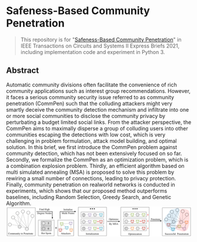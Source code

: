 # Safeness-Based Community Penetration
> This repository is for "[Safeness-Based Community Penetration](https://ieeexplore.ieee.org/abstract/document/9367294)" in IEEE Transactions on Circuits and Systems II Express Briefs 2021, including implementation code and experiment in Python 3.
## Abstract
Automatic community divisions often facilitate the convenience of rich community applications such as interest group recommendations. However, it faces a serious community security issue referred to as community penetration (CommPen) such that the colluding attackers might very smartly deceive the community detection mechanism and infiltrate into one or more social communities to disclose the community privacy by perturbating a budget limited social links. From the attacker perspective, the CommPen aims to maximally disperse a group of colluding users into other communities escaping the detections with low cost, which is very challenging in problem formulation, attack model building, and optimal solution. In this brief, we first introduce the CommPen problem against community detection, which has not been extensively focused on so far. Secondly, we formalize the CommPen as an optimization problem, which is a combination explosion problem. Thirdly, an efficient algorithm based on multi simulated annealing (MSA) is proposed to solve this problem by rewiring a small number of connections, leading to privacy protection. Finally, community penetration on realworld networks is conducted in experiments, which shows that our proposed method outperforms baselines, including Random Selection, Greedy Search, and Genetic Algorithm.
<img src="./data/fig/process.png" alt="process" style="zoom:80%;"/>
